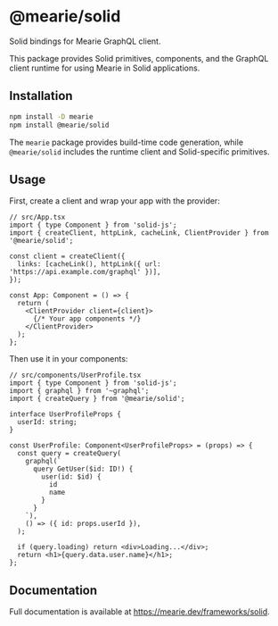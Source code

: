 # @mearie/solid

Solid bindings for Mearie GraphQL client.

This package provides Solid primitives, components, and the GraphQL client
runtime for using Mearie in Solid applications.

## Installation

```bash
npm install -D mearie
npm install @mearie/solid
```

The `mearie` package provides build-time code generation, while `@mearie/solid`
includes the runtime client and Solid-specific primitives.

## Usage

First, create a client and wrap your app with the provider:

```tsx
// src/App.tsx
import { type Component } from 'solid-js';
import { createClient, httpLink, cacheLink, ClientProvider } from '@mearie/solid';

const client = createClient({
  links: [cacheLink(), httpLink({ url: 'https://api.example.com/graphql' })],
});

const App: Component = () => {
  return (
    <ClientProvider client={client}>
      {/* Your app components */}
    </ClientProvider>
  );
};
```

Then use it in your components:

```tsx
// src/components/UserProfile.tsx
import { type Component } from 'solid-js';
import { graphql } from '~graphql';
import { createQuery } from '@mearie/solid';

interface UserProfileProps {
  userId: string;
}

const UserProfile: Component<UserProfileProps> = (props) => {
  const query = createQuery(
    graphql(`
      query GetUser($id: ID!) {
        user(id: $id) {
          id
          name
        }
      }
    `),
    () => ({ id: props.userId }),
  );

  if (query.loading) return <div>Loading...</div>;
  return <h1>{query.data.user.name}</h1>;
};
```

## Documentation

Full documentation is available at <https://mearie.dev/frameworks/solid>.
